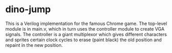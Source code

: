 # dino-jump
This is a Verilog implementation for the famous Chrome game. The top-level module is in main.v, which in turn uses the controller module to create VGA signals. The controller is a giant multiplexor which gives different characters and sprites certain clock cycles to erase (paint black) the old position and repaint in the new position.
